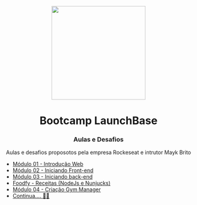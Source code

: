 <p align="center">
  <img src="https://camo.githubusercontent.com/268b1344409fac98c4eeda520482b6910c4ddcba/68747470733a2f2f73746f726167652e676f6f676c65617069732e636f6d2f676f6c64656e2d77696e642f626f6f7463616d702d6c61756e6368626173652f6c6f676f2e706e67" width=250px>
</p>
<h1 align="center"> Bootcamp LaunchBase </h1>
<h3 align="center"> Aulas e Desafios </h3>
<p align="center"> Aulas e desafios proposotos pela empresa Rockeseat e intrutor Mayk Brito </p>

<ul>
  <li><a href="https://github.com/lseguessi/Launch_Base/tree/master/modulo01"> Módulo 01 - Introdução Web </a></li>
  <li><a href="https://github.com/lseguessi/Launch_Base/tree/master/modulo02"> Módulo 02 - Iniciando Front-end </li>
  <li><a href="https://github.com/lseguessi/launch_base/tree/master/modulo03"> Módulo 03 - Iniciando back-end </li>
  <li><a href="https://github.com/lseguessi/launch_base/tree/master/foody"> Foodfy - Receitas (NodeJs e Nunjucks) </li>
  <li><a href="https://github.com/lseguessi/launch_base/tree/master/modulo04"> Módulo 04 - Criação Gym Manager </li>
  <li> Continua.... 🚀🚀</li>
</ul>

